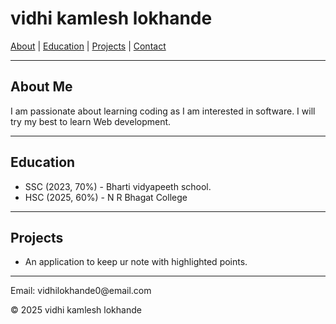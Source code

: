 <!DOCTYPE html>
<html>
<head>
  <title>Vidhi kamlesh lokhande - portfolio</title>
</head>
<body>
  <h1>vidhi kamlesh lokhande </h1>
  <nav>
    <a href="#about">About</a> |
    <a href="#edu">Education</a> |
    <a href="#proj">Projects</a> |
    <a href="#contact">Contact</a>
  </nav>
  <hr>
  <section id="about">
    <h2>About Me</h2>
    <p>I am passionate about learning coding as I am interested in software. I will try my best to learn Web development.</p>
  </section>
  <hr>
  <section id="edu">
    <h2>Education</h2>
    <ul>
      <li>SSC (2023, 70%) - Bharti vidyapeeth school.</li>
      <li>HSC (2025, 60%) - N R Bhagat College</li>
    </ul>
  </section>
  <hr>
  <section id="proj">
    <h2>Projects</h2>
    <ul>
      <li>An application to keep ur note with highlighted points.</li>
    </ul>
  </section>
  <hr>
  <footer id="contact">
    <p>Email: vidhilokhande0@email.com</p>
    <p>&copy; 2025 vidhi kamlesh lokhande </p>
  </footer>
</body>
</html>